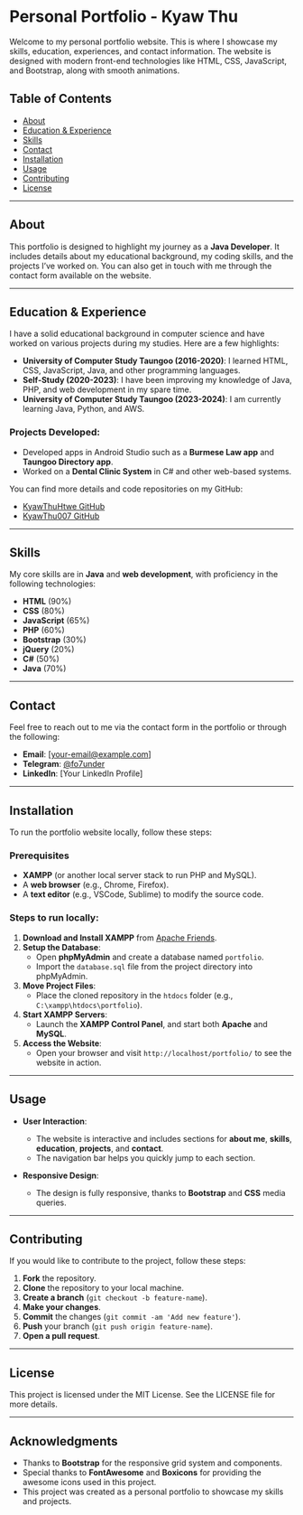 # Personal Portfolio - Kyaw Thu

Welcome to my personal portfolio website. This is where I showcase my skills, education, experiences, and contact information. The website is designed with modern front-end technologies like HTML, CSS, JavaScript, and Bootstrap, along with smooth animations.

## Table of Contents
- [About](#about)
- [Education & Experience](#education--experience)
- [Skills](#skills)
- [Contact](#contact)
- [Installation](#installation)
- [Usage](#usage)
- [Contributing](#contributing)
- [License](#license)

---

## About

This portfolio is designed to highlight my journey as a **Java Developer**. It includes details about my educational background, my coding skills, and the projects I’ve worked on. You can also get in touch with me through the contact form available on the website.

---

## Education & Experience

I have a solid educational background in computer science and have worked on various projects during my studies. Here are a few highlights:

- **University of Computer Study Taungoo (2016-2020)**: I learned HTML, CSS, JavaScript, Java, and other programming languages.
- **Self-Study (2020-2023)**: I have been improving my knowledge of Java, PHP, and web development in my spare time.
- **University of Computer Study Taungoo (2023-2024)**: I am currently learning Java, Python, and AWS.

### Projects Developed:
- Developed apps in Android Studio such as a **Burmese Law app** and **Taungoo Directory app**.
- Worked on a **Dental Clinic System** in C# and other web-based systems.
  
You can find more details and code repositories on my GitHub:

- [KyawThuHtwe GitHub](https://github.com/KyawThuHtwe)
- [KyawThu007 GitHub](https://github.com/KyawThu007)

---

## Skills

My core skills are in **Java** and **web development**, with proficiency in the following technologies:

- **HTML** (90%)
- **CSS** (80%)
- **JavaScript** (65%)
- **PHP** (60%)
- **Bootstrap** (30%)
- **jQuery** (20%)
- **C#** (50%)
- **Java** (70%)

---

## Contact

Feel free to reach out to me via the contact form in the portfolio or through the following:

- **Email**: [your-email@example.com]
- **Telegram**: [@fo7under](https://t.me/fo7under)
- **LinkedIn**: [Your LinkedIn Profile]

---

## Installation

To run the portfolio website locally, follow these steps:

### Prerequisites
- **XAMPP** (or another local server stack to run PHP and MySQL).
- A **web browser** (e.g., Chrome, Firefox).
- A **text editor** (e.g., VSCode, Sublime) to modify the source code.

### Steps to run locally:
1. **Download and Install XAMPP** from [Apache Friends](https://www.apachefriends.org/index.html).
2. **Setup the Database**:
   - Open **phpMyAdmin** and create a database named `portfolio`.
   - Import the `database.sql` file from the project directory into phpMyAdmin.
3. **Move Project Files**:
   - Place the cloned repository in the `htdocs` folder (e.g., `C:\xampp\htdocs\portfolio`).
4. **Start XAMPP Servers**:
   - Launch the **XAMPP Control Panel**, and start both **Apache** and **MySQL**.
5. **Access the Website**:
   - Open your browser and visit `http://localhost/portfolio/` to see the website in action.

---

## Usage

- **User Interaction**: 
   - The website is interactive and includes sections for **about me**, **skills**, **education**, **projects**, and **contact**.
   - The navigation bar helps you quickly jump to each section.

- **Responsive Design**: 
   - The design is fully responsive, thanks to **Bootstrap** and **CSS** media queries.

---

## Contributing

If you would like to contribute to the project, follow these steps:

1. **Fork** the repository.
2. **Clone** the repository to your local machine.
3. **Create a branch** (`git checkout -b feature-name`).
4. **Make your changes**.
5. **Commit** the changes (`git commit -am 'Add new feature'`).
6. **Push** your branch (`git push origin feature-name`).
7. **Open a pull request**.

---

## License

This project is licensed under the MIT License. See the LICENSE file for more details.

---

## Acknowledgments

- Thanks to **Bootstrap** for the responsive grid system and components.
- Special thanks to **FontAwesome** and **Boxicons** for providing the awesome icons used in this project.
- This project was created as a personal portfolio to showcase my skills and projects.
